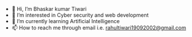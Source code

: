 - 👋 Hi, I’m Bhaskar kumar Tiwari
- 👀 I’m interested in Cyber security and web development
- 🌱 I’m currently learning Artificial Intelligence
- 📫 How to reach me through email i.e. rahultiwari19092002@gmail.com

<!---
bhaskar-1909/bhaskar-1909 is a ✨ special ✨ repository because its `README.md` (this file) appears on your GitHub profile.
You can click the Preview link to take a look at your changes.
--->
